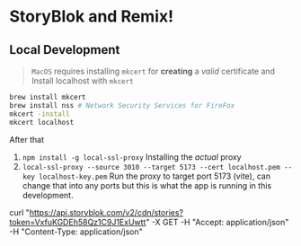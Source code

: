 # StoryBlok and Remix!

## Local Development

> `MacOS` requires installing `mkcert` for **creating** a _valid_ certificate and Install localhost with `mkcert`

```bash
brew install mkcert
brew install nss # Network Security Services for FireFox
mkcert -install
mkcert localhost
```

After that

1. `npm install -g local-ssl-proxy` Installing the _actual_ proxy
2. `local-ssl-proxy --source 3010 --target 5173 --cert localhost.pem --key localhost-key.pem` Run the proxy to target port 5173 (vite), can change that into any ports but this is what the app is running in this development.

curl "https://api.storyblok.com/v2/cdn/stories?token=VxfuKGDEh58Qz1C9J1ExUwtt" -X GET -H "Accept: application/json" -H "Content-Type: application/json"
